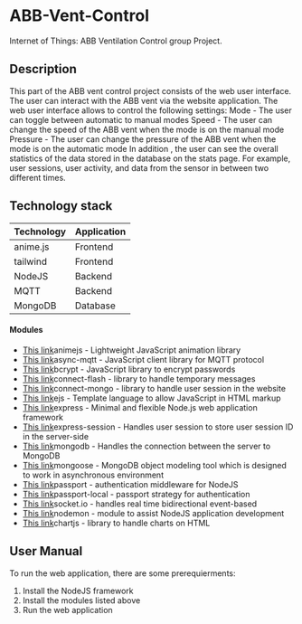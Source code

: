 # ABB-Vent-Control
Internet of Things: ABB Ventilation Control group Project.

## Description
This part of the ABB vent control project consists of the web user interface. The user can interact with the ABB vent via the website application. 
The web user interface allows to control the following settings:
Mode - The user can toggle between automatic to manual modes
Speed - The user can change the speed of the ABB vent when the mode is on the manual mode
Pressure - The user can change the pressure of the ABB vent when the mode is on the automatic mode
In addition , the user can see the overall statistics of the data stored in the database on the stats page. For example, user sessions, user activity, and data from the sensor in between two different times.

## Technology stack

| Technology | Application |
|------------|-------------|
| anime.js   | Frontend    |
| tailwind   | Frontend    |
| NodeJS     | Backend     |
| MQTT       | Backend     |
| MongoDB    | Database    |

#### Modules
* [This link](https://www.npmjs.com/package/animejs)animejs - Lightweight JavaScript animation library 
* [This link](https://www.npmjs.com/package/async-mqtt)async-mqtt - JavaScript client library for MQTT protocol
* [This link](https://www.npmjs.com/package/bcrypt)bcrypt - JavaScript library to encrypt passwords
* [This link](https://www.npmjs.com/package/connect-flash)connect-flash - library to handle temporary messages
* [This link](https://www.npmjs.com/package/connect-mongo)connect-mongo - library to handle user session in the website
* [This link](https://www.npmjs.com/search?q=ejs)ejs - Template language to allow JavaScript in HTML markup
* [This link](https://www.npmjs.com/package/express)express - Minimal and flexible Node.js web application framework
* [This link](https://www.npmjs.com/package/express-session)express-session - Handles user session to store user session ID in the server-side
* [This link](https://www.npmjs.com/package/mongodb)mongodb - Handles the connection between the server to MongoDB
* [This link](https://www.npmjs.com/package/mongoose)mongoose - MongoDB object modeling tool which is designed to work in asynchronous environment
* [This link](https://www.npmjs.com/package/passport)passport - authentication middleware for NodeJS
* [This link](https://www.npmjs.com/package/passport-local)passport-local - passport strategy for authentication
* [This link](https://www.npmjs.com/package/socket.io)socket.io - handles real time bidirectional event-based
* [This link](https://www.npmjs.com/package/nodemon)nodemon - module to assist NodeJS application development 
* [This link](https://www.npmjs.com/package/chartjs)chartjs - library to handle charts on HTML
#### 

## User Manual
To run the web application, there are some prerequierments: 
1. Install the NodeJS framework
2. Install the modules listed above 
3. Run the web application

